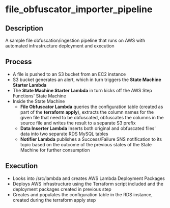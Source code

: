 # file_obfuscator_importer_pipeline
<h2>
  Description
</h2>  
A sample file obfuscation/ingestion pipeline that runs on AWS with automated infrastructure deployment and execution
<h2>
  Process
</h2>  
<ul>
  <li>A file is pushed to an S3 bucket from an EC2 instance</li>
  <li>S3 bucket generates an alert, which in turn triggers the <b> State Machine Starter Lambda</b></li>
  <li>The <b> State Machine Starter Lambda</b> in turn kicks off the AWS Step Functions' State Machine</li>
  <li>Inside the State Machine
  <ul>
    <li><b>File Obfuscator Lambda</b> queries the configuration table (created as part of the <b>terraform apply</b>), extracts the column names for the given file that need to be obfuscated, obfuscates the columns in the source file and writes the result to a separate S3 prefix</li>
    <li><b>Data Inserter Lambda</b> Inserts both original and obfuscated files' data into two separate RDS MySQL tables</li>
    <li><b>Notifier Lambda</b> publishes a Success/Failure SNS notification to its topic based on the outcome of the previous states of the State Machine for further consumption</li>
  </ul>
</ul>
<h2>
  Execution
</h2>
<ul>
  <li>Looks into /src/lambda and creates AWS Lambda Deployment Packages</li>
  <li>Deploys AWS infrastructure using the Terraform script included and the deployment packages created in previous step</li>
  <li>Creates and populates the configuration table in the RDS instance, created during the terraform apply step</li>
</ul>
